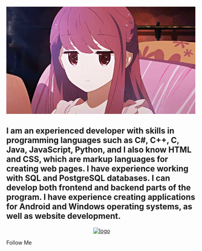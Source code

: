 ![Header](https://github.com/TkachevskiyOleg/tkachevskiyoleg/blob/main/assets/2e1a15ac96cbe043468c4bfad79de5b4.gif)  

## I am an experienced developer with skills in programming languages ​​such as C#, C++, C, Java, JavaScript, Python, and I also know HTML and CSS, which are markup languages ​​for creating web pages. I have experience working with SQL and PostgreSQL databases. I can develop both frontend and backend parts of the program. I have experience creating applications for Android and Windows operating systems, as well as website development.

<p align="center">
  <a href="https://aralroca.com">
    <img width="100" src="https://github.com/aralroca/aralroca.com/blob/master/src/public/images/logo.svg" alt="logo" />
  </a>
</p>

Follow Me
